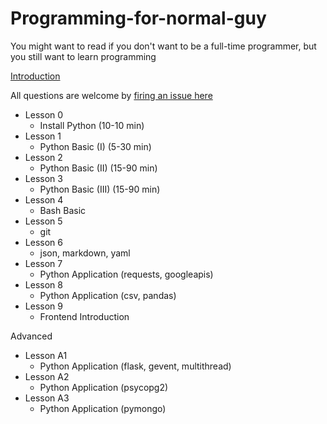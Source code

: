 # Programming-for-normal-guy
You might want to read if you don't want to be a full-time programmer, but you still want to learn programming

[Introduction](https://medium.com/@spff/programming-for-normal-guy-6fb6c0a17459)

All questions are welcome by [firing an issue here](https://github.com/spff/Programming-for-normal-guy/issues/new)

- Lesson 0
    - Install Python (10-10 min)
- Lesson 1
    - Python Basic (I) (5-30 min)
- Lesson 2
    - Python Basic (II) (15-90 min)
- Lesson 3
    - Python Basic (III) (15-90 min)
- Lesson 4
    - Bash Basic
- Lesson 5
    - git
- Lesson 6
    - json, markdown, yaml
- Lesson 7
    - Python Application (requests, googleapis)
- Lesson 8
    - Python Application (csv, pandas)
- Lesson 9
    - Frontend Introduction

Advanced  
- Lesson A1
    - Python Application (flask, gevent, multithread)
- Lesson A2
    - Python Application (psycopg2)
- Lesson A3
    - Python Application (pymongo)
